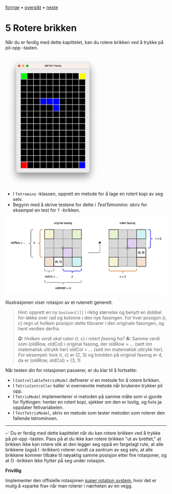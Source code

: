 [forrige](./04-flyttebrikke.md) &bullet; [oversikt](../README.md#steg-for-steg) &bullet; [neste](./06-droppebrikke.md)

# 5 Rotere brikken

Når du er ferdig med dette kapittelet, kan du rotere brikken ved å trykke på pil-opp -tasten.

[<img src="./pics/rotatePiece.gif"  width="300">](./pics/rotatePiece.gif)


- I `Tetromino` -klassen, opprett en metode for å lage en rotert kopi av seg selv.
- Begynn med å skrive testene for dette i *TestTetromino*: skriv for eksempel en test for `T` -brikken.

![Illustrasjon av rotasjon](./pics/rotation.png)

Illustrasjonen viser rotasjon av et rutenett generelt.

> Hint: opprett en ny `boolean[][]` i riktig størrelse og benytt en dobbel for-løkke over rad og kolonne i den nye fasongen. For hver posisjon (r, c) regn ut hvilken posisjon dette tilsvarer i den originale fasongen, og hent verdien derfra.
> 
> ***Q:** Hvilken verdi skal ruten (r, c) i rotert fasong ha?*
> **A:** Samme verdi som (oldRow, oldCol) i original fasong, der
> oldRow = ... (sett inn matematisk uttrykk her)
> oldCol = ... (sett inn matematisk uttrykk her).
> For eksempel: hvis (r, c) er (2, 3) og bredden på original fasong er 4, da er (oldRow, oldCol) = (3, 1)

Når testen din for rotasjonen passerer, er du klar til å fortsette:

- I `ControllableTetrisModel` definerer vi en metode for å rotere brikken.
- I `TetrisController` kaller vi overnevnte metode når brukeren trykker pil opp.
- I `TetrisModel` implementerer vi metoden på samme måte som vi gjorde for flyttingen: henter en rotert kopi, sjekker om den er lovlig, og hvis ja: oppdater feltvariabelen.
- I `TestTetrisModel`, skriv en metode som tester metoden som roterer den fallende tetrominoen.

---

:white_check_mark:  Du er ferdig med dette kapittelet når du kan rotere brikken ved å trykke på pil-opp -tasten. Pass på at du ikke kan rotere brikken "ut av brettet," at brikken ikke kan rotere slik at den legger seg oppå en fargelagt rute, at alle brikkene (også I -brikken) roterer rundt ca sentrum av seg selv, at alle brikkene kommer tilbake til nøyaktig samme posisjon etter fire rotasjoner, og at O -brikken ikke flytter på seg under rotasjon.


**Frivillig**

Implementer den offisielle rotasjonen [super rotation system](https://tetris.fandom.com/wiki/SRS), hvor det er mulig å «sparke fra» når man roterer i nærheten av en vegg.
